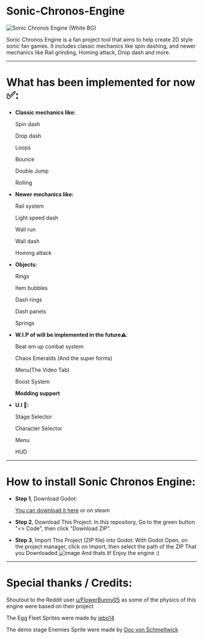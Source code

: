 # Sonic-Chronos-Engine
![Sonic Chronos Engine (White BG)](https://github.com/user-attachments/assets/7ac3aa28-9050-48b4-9678-e0c07210f51b)

Sonic Chronos Engine is a fan project tool that aims to help create 2D style sonic fan games.
It includes classic mechanics like spin dashing, and newer mechanics like Rail grinding, Homing attack, Drop dash and more.

--------------------------------------------------------------------------

# What has been implemented for now ✅:
- **Classic mechanics like:**
  
  Spin dash
  
  Drop dash
  
  Loops
  
  Bounce
  
  Double Jump
  
  Rolling

  
- **Newer mechanics like:**
  
  Rail system

  Light speed dash
  
  Wall run
  
  Wall dash
  
  Homing attack

  
- **Objects:**
  
  Rings
  
  Item bubbles
  
  Dash rings
  
  Dash panels
  
  Springs


- **W.I.P of will be implemented in the future⚠️**:
  
  Beat em up combat system
  
  Chaos Emeralds (And the super forms)

  Menu(The Video Tab)

  Boost System

  **Modding support**

  
- **U.I 🔧:**
  
  Stage Selector
  
  Character Selector
  
  Menu
  
  HUD
  
--------------------------------------------------------------------------
# How to install Sonic Chronos Engine:
- **Step 1**, Download Godot:
  
  [You can download it here](https://godotengine.org/) or on steam

- **Step 2**, Download This Project:
  In this repository, Go to the green button "<> Code", then click "Download ZIP".

- **Step 3**, Import This Project (ZIP file) into Godot:
  With Godot Open, on the project manager, click on Import, then select the path of the ZIP That you Downloaded
  ![image](https://github.com/user-attachments/assets/7f5b9bb8-b0af-42ba-8aa5-5ca8c7c9857a)
  And thats it! Enjoy the engine :)
  
--------------------------------------------------------------------------
# **Special thanks / Credits:**

Shoutout to the Reddit user [u/FlowerBunny05](https://www.reddit.com/r/godot/comments/1ig8y28/sonic_physics_finally/) as some of the physics of this engine were based on their project

The Egg Fleet Sprites were made by [jebo14](https://www.deviantart.com/jebo14/gallery/all)

The demo stage Enemies Sprite were made by [Doc von Schmeltwick](https://www.spriters-resource.com/submitter/Doc+von+Schmeltwick/)
